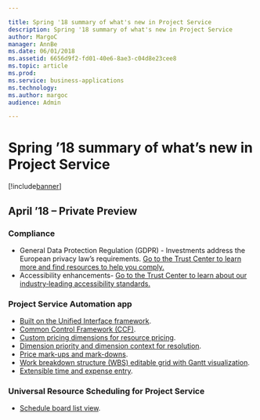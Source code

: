 ```yaml
---

title: Spring '18 summary of what's new in Project Service
description: Spring '18 summary of what's new in Project Service
author: MargoC
manager: AnnBe
ms.date: 06/01/2018
ms.assetid: 6656d9f2-fd01-40e6-8ae3-c04d8e23cee8
ms.topic: article
ms.prod: 
ms.service: business-applications
ms.technology: 
ms.author: margoc
audience: Admin

---
```

# Spring ’18 summary of what’s new in Project Service




[!include[banner](../../includes/banner.md)]

## April ’18 – Private Preview

### Compliance

- General Data Protection Regulation (GDPR) - Investments address the European privacy law’s requirements. [Go to the Trust Center to learn more and find resources to help you comply.](https://www.microsoft.com/en-us/TrustCenter/Privacy/gdpr/default.aspx)
- Accessibility enhancements- [Go to the Trust Center to learn about our industry‑leading accessibility standards.](https://www.microsoft.com/en-us/trustcenter/compliance/accessibility)

### Project Service Automation app

- [Built on the Unified Interface framework](app-enhancements.md).
- [Common Control Framework (CCF)](app-enhancements.md).
- [Custom pricing dimensions for resource pricing](app-enhancements.md).
- [Dimension priority and dimension context for resolution](app-enhancements.md).
- [Price mark-ups and mark-downs](price-mark-ups-mark-downs.md).
- [Work breakdown structure (WBS) editable grid with Gantt visualization](app-enhancements.md).
- [Extensible time and expense entry](app-enhancements.md).

### Universal Resource Scheduling for Project Service

- [Schedule board list view](universal-resource-scheduling.md).